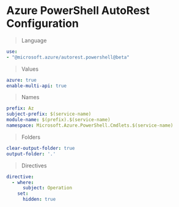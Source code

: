 # Azure PowerShell AutoRest Configuration

> Language
``` yaml
use:
- "@microsoft.azure/autorest.powershell@beta"
```

> Values
``` yaml
azure: true
enable-multi-api: true
```

> Names
``` yaml
prefix: Az
subject-prefix: $(service-name)
module-name: $(prefix).$(service-name)
namespace: Microsoft.Azure.PowerShell.Cmdlets.$(service-name)
```

> Folders
``` yaml
clear-output-folder: true
output-folder: '.'
```

> Directives
``` yaml
directive:
  - where:
      subject: Operation
    set:
      hidden: true
```

